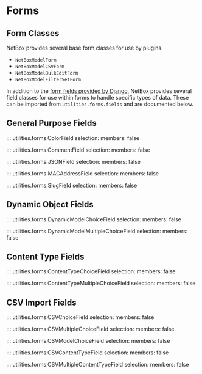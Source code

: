 # Forms

## Form Classes

NetBox provides several base form classes for use by plugins.

* `NetBoxModelForm`
* `NetBoxModelCSVForm`
* `NetBoxModelBulkEditForm`
* `NetBoxModelFilterSetForm`

<!-- TODO: Include forms reference -->

In addition to the [form fields provided by Django](https://docs.djangoproject.com/en/stable/ref/forms/fields/), NetBox provides several field classes for use within forms to handle specific types of data. These can be imported from `utilities.forms.fields` and are documented below.

## General Purpose Fields

::: utilities.forms.ColorField
    selection:
      members: false

::: utilities.forms.CommentField
    selection:
      members: false

::: utilities.forms.JSONField
    selection:
      members: false

::: utilities.forms.MACAddressField
    selection:
      members: false

::: utilities.forms.SlugField
    selection:
      members: false

## Dynamic Object Fields

::: utilities.forms.DynamicModelChoiceField
    selection:
      members: false

::: utilities.forms.DynamicModelMultipleChoiceField
    selection:
      members: false

## Content Type Fields

::: utilities.forms.ContentTypeChoiceField
    selection:
      members: false

::: utilities.forms.ContentTypeMultipleChoiceField
    selection:
      members: false

## CSV Import Fields

::: utilities.forms.CSVChoiceField
    selection:
      members: false

::: utilities.forms.CSVMultipleChoiceField
    selection:
      members: false

::: utilities.forms.CSVModelChoiceField
    selection:
      members: false

::: utilities.forms.CSVContentTypeField
    selection:
      members: false

::: utilities.forms.CSVMultipleContentTypeField
    selection:
      members: false

